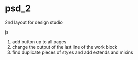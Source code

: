 # psd_2
2nd layout for design studio

js
1. add button up to all pages
2. change the output of the last line of the work block
3. find duplicate pieces of styles and add extends and mixins